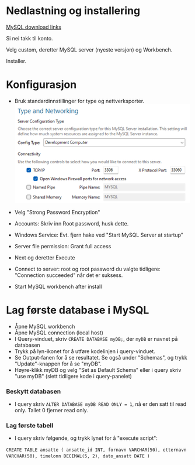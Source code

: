 # Nedlastning og installering

[MySQL download links](https://dev.mysql.com/downloads/installer/)

Si nei takk til konto.

Velg custom, deretter MySQL server (nyeste versjon) og Workbench.

Installer.

# Konfigurasjon

- Bruk standardinnstillinger for type og nettverksporter.
![Bilde av installasjonen](Bilder/config-install-ports.png)

- Velg "Strong Password Encryption"
- Accounts: Skriv inn Root password, husk dette.
- Windows Service: Evt. fjern hake ved "Start MySQL Server at startup"
- Server file permission: Grant full access
- Next og deretter Execute
- Connect to server: root og root password du valgte tidligere: "Connection succeeded" når det er suksess.
- Start MySQL workbench after install

# Lag første database i MySQL

- Åpne MySQL workbench
- Åpne MySQL connection (local host)
- I Query-vinduet, skriv `CREATE DATABASE myDB;`, der `myDB` er navnet på databasen
- Trykk på lyn-ikonet for å utføre kodelinjen i query-vinduet. 
- Se Output-fanen for å se resultatet. Se også under "Schemas", og trykk "Update"-knappen for å se "myDB".
- Høyre-klikk myDB og velg "Set as Default Schema" eller i query skriv "use myDB" (slett tidligere kode i query-panelet)

### Beskytt databasen
- I query skriv `ALTER DATABASE myDB READ ONLY = 1`, nå er den satt til read only. Tallet 0 fjerner read only.

### Lag første tabell
- I query skriv følgende, og trykk lynet for å "execute script":
  
`CREATE TABLE ansatte (
    ansatte_id INT,
    fornavn VARCHAR(50),
    etternavn VARCHAR(50),
    timelonn DECIMAL(5, 2),
    dato_ansatt DATE
)`

